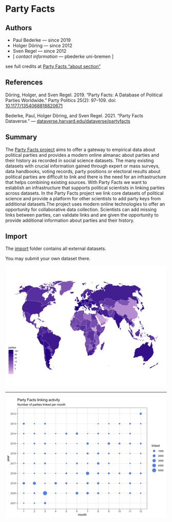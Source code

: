 # Party Facts

## Authors

+ Paul Bederke — since 2019
+ Holger Döring — since 2012
+ Sven Regel — since 2012
+ [ _contact information_ — pbederke uni-bremen ]

see full credits at [Party Facts “about section”](https://partyfacts.herokuapp.com/documentation/about/)

## References

Döring, Holger, and Sven Regel. 2019. “Party Facts: A Database of Political Parties Worldwide.” Party Politics 25(2): 97–109. doi: [10.1177/1354068818820671](https://doi.org/10.1177/1354068818820671)

Bederke, Paul, Holger Döring, and Sven Regel. 2021. “Party Facts Dataverse.” — [dataverse.harvard.edu/dataverse/partyfacts](https://dataverse.harvard.edu/dataverse/partyfacts)

## Summary

The [Party Facts project](https://partyfacts.herokuapp.com/) aims to offer a gateway to empirical data about political parties and provides a modern online almanac about parties and their history as recorded in social science datasets. The many existing datasets with crucial information gained through expert or mass surveys, data handbooks, voting records, party positions or electoral results about political parties are difficult to link and there is the need for an infrastructure that helps combining existing sources. With Party Facts we want to establish an infrastructure that supports political scientists in linking parties across datasets. In the Party Facts project we link core datasets of political science and provide a platform for other scientists to add party keys from additional datasets.The project uses modern online technologies to offer an opportunity for collaborative data collection. Scientists can add missing links between parties, can validate links and are given the opportunity to provide additional information about parties and their history.

## Import

The [import](import) folder contains all external datasets.

You may submit your own dataset there.

![Party Facts world map](codebook/graph-worldmap.png)

---

![Party Facts linking activity](codebook/graph-linking-activity.png)
